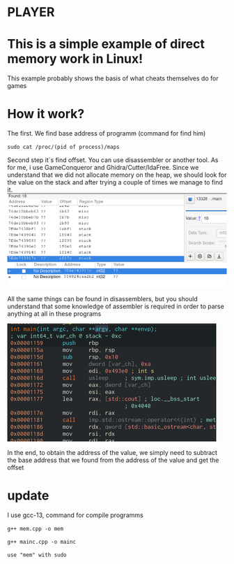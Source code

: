 # **PLAYER**
# This is a simple example of direct memory work in Linux!
This example probably shows the basis of what cheats themselves do for games
# How it work?
The first. We find base address of programm (command for find him)
```
sudo cat /proc/(pid of process)/maps
```
Second step it`s find offset. You can use disassembler or another tool. As for me, i use GameConqueror and Ghidra/Cutter/IdaFree.
Since we understand that we did not allocate memory on the heap, we should look for the value on the stack and after trying a couple of times we manage to find it.
![img](gamecon.png)

All the same things can be found in disassemblers, but you should understand that some knowledge of assembler is required in order to parse anything at all in these programs

![img](disasm.png)

In the end, to obtain the address of the value, we simply need to subtract the base address that we found from the address of the value and get the offset
# update
I use gcc-13, command for compile programms
```
g++ mem.cpp -o mem
```
```
g++ mainc.cpp -o mainc
```
```
use "mem" with sudo
```
